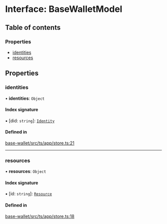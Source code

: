 # Interface: BaseWalletModel

## Table of contents

### Properties

- [identities](BaseWalletModel.md#identities)
- [resources](BaseWalletModel.md#resources)

## Properties

### identities

• **identities**: `Object`

#### Index signature

▪ [did: `string`]: [`Identity`](../API.md#identity)

#### Defined in

[base-wallet/src/ts/app/store.ts:21](https://gitlab.com/i3-market/code/wp3/t3.2/i3m-wallet-monorepo/-/blob/72430c8/packages/base-wallet/src/ts/app/store.ts#L21)

___

### resources

• **resources**: `Object`

#### Index signature

▪ [id: `string`]: [`Resource`](../API.md#resource)

#### Defined in

[base-wallet/src/ts/app/store.ts:18](https://gitlab.com/i3-market/code/wp3/t3.2/i3m-wallet-monorepo/-/blob/72430c8/packages/base-wallet/src/ts/app/store.ts#L18)
